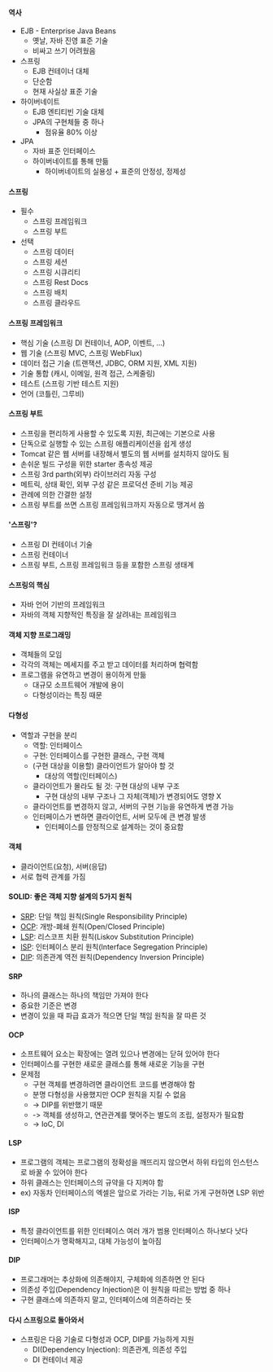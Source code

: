 
#### 역사
- EJB - Enterprise Java Beans
	- 옛날, 자바 진영 표준 기술
	- 비싸고 쓰기 어려웠음
- 스프링
	- EJB 컨테이너 대체
	- 단순함
	- 현재 사실상 표준 기술
- 하이버네이트
	- EJB 엔티티빈 기술 대체
	- JPA의 구현체들 중 하나
		-  점유율 80% 이상
- JPA
	- 자바 표준 인터페이스
	- 하이버네이트를 통해 만듦
		- 하이버네이트의 실용성 + 표준의 안정성, 정제성

#### 스프링
- 필수
	- 스프링 프레임워크
	- 스프링 부트
- 선택
	- 스프링 데이터
	- 스프링 세션
	- 스프링 시큐리티
	- 스프링 Rest Docs
	- 스프링 배치
	- 스프링 클라우드

#### 스프링 프레임워크
- 핵심 기술 (스프링 DI 컨테이너, AOP, 이벤트, ...)
- 웹 기술 (스프링 MVC, 스프링 WebFlux)
- 데이터 접근 기술 (트랜잭션, JDBC, ORM 지원, XML 지원)
- 기술 통합 (캐시, 이메일, 원격 접근, 스케줄링)
- 테스트 (스프링 기반 테스트 지원)
- 언어 (코틀린, 그루비)

#### 스프링 부트
- 스프링을 편리하게 사용할 수 있도록 지원, 최근에는 기본으로 사용
- 단독으로 실행할 수 있는 스프링 애플리케이션을 쉽게 생성
- Tomcat 같은 웹 서버를 내장해서 별도의 웹 서버를 설치하지 않아도 됨
- 손쉬운 빌드 구성을 위한 starter 종속성 제공
- 스프링 3rd parth(외부) 라이브러리 자동 구성
- 메트릭, 상태 확인, 외부 구성 같은 프로덕션 준비 기능 제공
- 관례에 의한 간결한 설정
- 스프링 부트를 쓰면 스프링 프레임워크까지 자동으로 땡겨서 씀

#### '스프링'?
- 스프링 DI 컨테이너 기술
- 스프링 컨테이너
- 스프링 부트, 스프링 프레임워크 등을 포함한 스프링 생태계

#### 스프링의 핵심
- 자바 언어 기반의 프레임워크
- 자바의 객체 지향적인 특징을 잘 살려내는 프레임워크

#### 객체 지향 프로그래밍
- 객체들의 모임
- 각각의 객체는 메세지를 주고 받고 데이터를 처리하며 협력함
- 프로그램을 유연하고 변경이 용이하게 만듦
	- 대규모 소프트웨어 개발에 용이
	- 다형성이라는 특징 때문

#### 다형성
- 역할과 구현을 분리
	- 역할: 인터페이스
	- 구현: 인터페이스를 구현한 클래스, 구현 객체
	- (구현 대상을 이용할) 클라이언트가 알아야 할 것
		- 대상의 역할(인터페이스)
	- 클라이언트가 몰라도 될 것: 구현 대상의 내부 구조
		- 구현 대상의 내부 구조나 그 자체(객체)가 변경되어도 영향 X
	- 클라이언트를 변경하지 않고, 서버의 구현 기능을 유연하게 변경 가능
	- 인터페이스가 변하면 클라이언트, 서버 모두에 큰 변경 발생
		- 인터페이스를 안정적으로 설계하는 것이 중요함

#### 객체
- 클라이언트(요청), 서버(응답)
- 서로 협력 관계를 가짐

#### SOLID: 좋은 객체 지향 설계의 5가지 원칙
- [SRP](#SRP): 단일 책임 원칙(Single Responsibility Principle)
- [OCP](#OCP): 개방-폐쇄 원칙(Open/Closed Principle)
- [LSP](#LSP): 리스코프 치환 원칙(Liskov Substitution Principle)
- [ISP](#ISP): 인터페이스 분리 원칙(Interface Segregation Principle)
- [DIP](#DIP): 의존관계 역전 원칙(Dependency Inversion Principle)

#### SRP
- 하나의 클래스는 하나의 책임만 가져야 한다
- 중요한 기준은 변경
- 변경이 있을 때 파급 효과가 적으면 단일 책임 원칙을 잘 따른 것

#### OCP
- 소프트웨어 요소는 확장에는 열려 있으나 변경에는 닫혀 있어야 한다
- 인터페이스를 구현한 새로운 클래스를 통해 새로운 기능을 구현
- 문제점
	- 구현 객체를 변경하려면 클라이언트 코드를 변경해야 함
	- 분명 다형성을 사용했지만 OCP 원칙을 지킬 수 없음
	- -> DIP를 위반했기 때문
	- -> 객체를 생성하고, 연관관계를 맺어주는 별도의 조립, 설정자가 필요함
	- -> IoC, DI

#### LSP
- 프로그램의 객체는 프로그램의 정확성을 깨뜨리지 않으면서 하위 타입의 인스턴스로 바꿀 수 있어야 한다
- 하위 클래스는 인터페이스의 규약을 다 지켜야 함
-  ex) 자동차 인터페이스의 엑셀은 앞으로 가라는 기능, 뒤로 가게 구현하면 LSP 위반

#### ISP
- 특정 클라이언트를 위한 인터페이스 여러 개가 범용 인터페이스 하나보다 낫다
- 인터페이스가 명확해지고, 대체 가능성이 높아짐

#### DIP
- 프로그래머는 추상화에 의존해야지, 구체화에 의존하면 안 된다
- 의존성 주입(Dependency Injection)은 이 원칙을 따르는 방법 중 하나
- 구현 클래스에 의존하지 말고, 인터페이스에 의존하라는 뜻

#### 다시 스프링으로 돌아와서
- 스프링은 다음 기술로 다형성과 OCP, DIP를 가능하게 지원
	- DI(Dependency Injection): 의존관계, 의존성 주입
	- DI 컨테이너 제공

